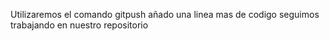 Utilizaremos el comando gitpush
añado una linea mas de codigo
seguimos trabajando en nuestro repositorio